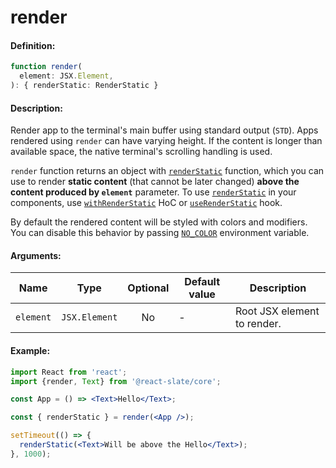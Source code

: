 # render

#### Definition:

```ts
function render(
  element: JSX.Element,
): { renderStatic: RenderStatic }
```

#### Description:

Render app to the terminal's main buffer using standard output (`STD`). Apps rendered using `render` can have varying height. If the content is longer than available space, the native terminal's scrolling handling is used.

`render` function returns an object with [`renderStatic`](api/render-static) function, which you can use to render __static content__ (that cannot be later changed) __above the content produced by `element`__ parameter. To use [`renderStatic`](api/render-static) in your components, use [`withRenderStatic`](api/with-render-static) HoC or [`useRenderStatic`](api/use-render-static) hook.

By default the rendered content will be styled with colors and modifiers. You can disable this behavior by passing [`NO_COLOR`](https://no-color.org/) environment variable.

#### Arguments:

| Name      | Type          | Optional | Default value | Description                 |
| --------- | ------------- | :------: | ------------- | --------------------------- |
| `element` | `JSX.Element` |    No    | -             | Root JSX element to render. |

#### Example:

```jsx
import React from 'react';
import {render, Text} from '@react-slate/core';

const App = () => <Text>Hello</Text>;

const { renderStatic } = render(<App />);

setTimeout(() => {
  renderStatic(<Text>Will be above the Hello</Text>);
}, 1000);
```
